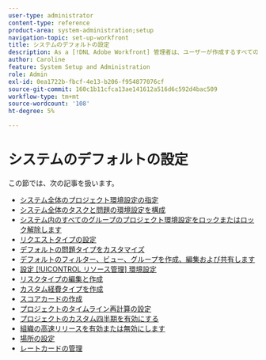 ```yaml
---
user-type: administrator
content-type: reference
product-area: system-administration;setup
navigation-topic: set-up-workfront
title: システムのデフォルトの設定
description: As a [!DNL Adobe Workfront] 管理者は、ユーザーが作成するすべてのプロジェクトの環境設定など、システムのデフォルトを設定できます。
author: Caroline
feature: System Setup and Administration
role: Admin
exl-id: 0ea1722b-fbcf-4e13-b206-f954877076cf
source-git-commit: 160c1b11cfca13ae141612a516d6c592d4bac509
workflow-type: tm+mt
source-wordcount: '108'
ht-degree: 5%

---
```


# システムのデフォルトの設定

この節では、次の記事を扱います。

* [システム全体のプロジェクト環境設定の指定](../../../administration-and-setup/set-up-workfront/configure-system-defaults/set-project-preferences.md)
* [システム全体のタスクと問題の環境設定を構成](../../../administration-and-setup/set-up-workfront/configure-system-defaults/set-task-issue-preferences.md)
* [システム内のすべてのグループのプロジェクト環境設定をロックまたはロック解除します](../../../administration-and-setup/set-up-workfront/configure-system-defaults/lock-or-unlock-project-preferences-for-groups-system.md)
* [リクエストタイプの設定](../../../administration-and-setup/set-up-workfront/configure-system-defaults/configure-request-types.md)
* [デフォルトの問題タイプをカスタマイズ](../../../administration-and-setup/set-up-workfront/configure-system-defaults/customize-default-issue-types.md)
* [デフォルトのフィルター、ビュー、グループを作成、編集および共有します](../../../administration-and-setup/set-up-workfront/configure-system-defaults/create-and-share-default-fvgs.md)
* [設定 [!UICONTROL リソース管理] 環境設定](../../../administration-and-setup/set-up-workfront/configure-system-defaults/configure-resource-mgmt-preferences.md)
* [リスクタイプの編集と作成](../../../administration-and-setup/set-up-workfront/configure-system-defaults/edit-create-risk-types.md)
* [カスタム経費タイプを作成](../../../administration-and-setup/set-up-workfront/configure-system-defaults/create-custom-expense-types.md)
* [スコアカードの作成](../../../administration-and-setup/set-up-workfront/configure-system-defaults/create-scorecard.md)
* [プロジェクトのタイムライン再計算の設定](../../../administration-and-setup/set-up-workfront/configure-system-defaults/configure-timeline-recalculations-projects.md)
* [プロジェクトのカスタム四半期を有効にする](../../../administration-and-setup/set-up-workfront/configure-system-defaults/enable-custom-quarters-projects.md)
* [組織の高速リリースを有効または無効にします](../../../administration-and-setup/set-up-workfront/configure-system-defaults/enable-fast-release-process.md)
* [場所の設定](/help/quicksilver/administration-and-setup/set-up-workfront/configure-system-defaults/configure-locations.md)
* [レートカードの管理](/help/quicksilver/administration-and-setup/set-up-workfront/configure-system-defaults/manage-rate-cards.md)
